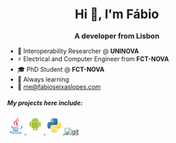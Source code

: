 <h1 align="center">Hi 👋, I'm Fábio</h1>
<h3 align="center">A developer from Lisbon</h3>

- 💼 Interoperability Researcher @ **UNINOVA**
- ⚡ Electrical and Computer Engineer from **FCT-NOVA**
- 🎓 PhD Student @ **FCT-NOVA**
- 🌱 Always learning
- 💬 me@fabioseixaslopes.com

<h5 align="left">My projects here include:</h5>
<p align="left">

<a href="https://www.java.com" target="_blank" rel="noreferrer"> <img src="https://raw.githubusercontent.com/devicons/devicon/master/icons/java/java-original.svg" alt="java" width="40" height="40"/> </a>
<a href="https://developer.android.com" target="_blank" rel="noreferrer"> <img src="https://raw.githubusercontent.com/devicons/devicon/master/icons/android/android-original-wordmark.svg" alt="android" width="40" height="40"/> </a>
<a href="https://www.python.org" target="_blank" rel="noreferrer"> <img src="https://raw.githubusercontent.com/devicons/devicon/master/icons/python/python-original.svg" alt="python" width="40" height="40"/> </a>
<a href="https://git-scm.com/" target="_blank" rel="noreferrer"> <img src="https://www.vectorlogo.zone/logos/git-scm/git-scm-icon.svg" alt="git" width="40" height="40"/> </a></p>